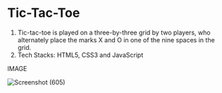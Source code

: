# Tic-Tac-Toe

1. Tic-tac-toe is played on a three-by-three grid by two players, who alternately place the marks X and O in 
   one of the nine spaces in the grid.
2. Tech Stacks: HTML5, CSS3 and JavaScript

IMAGE

![Screenshot (605)](https://user-images.githubusercontent.com/85019594/227542243-d65da47a-6d6b-413c-a150-d1fd5bc644a7.png)

